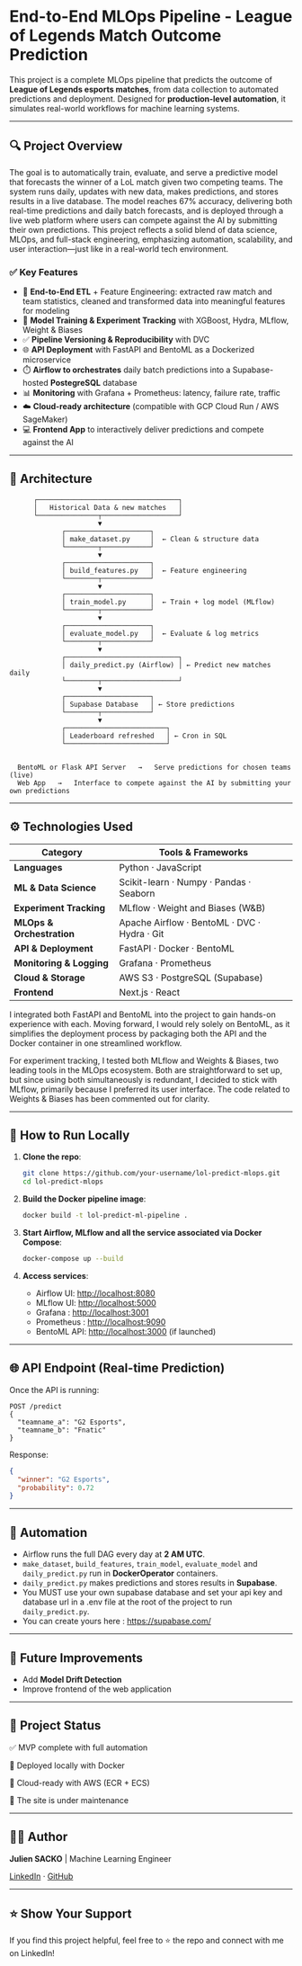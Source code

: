 # End-to-End MLOps Pipeline - League of Legends Match Outcome Prediction 

This project is a complete MLOps pipeline that predicts the outcome of **League of Legends esports matches**, from data collection to automated predictions and deployment. Designed for **production-level automation**, it simulates real-world workflows for machine learning systems.

---

## 🔍 Project Overview

The goal is to automatically train, evaluate, and serve a predictive model that forecasts the winner of a LoL match given two competing teams. The system runs daily, updates with new data, makes predictions, and stores results in a live database.
The model reaches 67% accuracy, delivering both real-time predictions and daily batch forecasts, and is deployed through a live web platform where users can compete against the AI by submitting their own predictions.
This project reflects a solid blend of data science, MLOps, and full-stack engineering, emphasizing automation, scalability, and user interaction—just like in a real-world tech environment.

### ✅ Key Features
  
- 🔄 **End-to-End ETL** + Feature Engineering: extracted raw match and team statistics, cleaned and transformed data into meaningful features for modeling
- 🎯 **Model Training & Experiment Tracking** with XGBoost, Hydra, MLflow, Weight & Biases
- ✅ **Pipeline Versioning & Reproducibility** with DVC
- 🌐 **API Deployment** with FastAPI and BentoML as a Dockerized microservice
- ⏱️ **Airflow to orchestrates** daily batch predictions into a Supabase-hosted **PostegreSQL** database
- 📊 **Monitoring** with Grafana + Prometheus: latency, failure rate, traffic
- ☁️ **Cloud-ready architecture** (compatible with GCP Cloud Run / AWS SageMaker)
- 💻 **Frontend App** to interactively deliver predictions and compete against the AI
---

## 🧱 Architecture

```text
      ┌───────────────────────────────────┐
      │   Historical Data & new matches   │
      └───────────────┬───────────────────┘
                      ▼
             ┌─────────────────────┐
             │ make_dataset.py     │  ← Clean & structure data
             └────────┬────────────┘
                      ▼
             ┌─────────────────────┐
             │ build_features.py   │  ← Feature engineering
             └────────┬────────────┘
                      ▼
             ┌─────────────────────┐
             │ train_model.py      │  ← Train + log model (MLflow)
             └────────┬────────────┘
                      ▼
             ┌─────────────────────┐
             │ evaluate_model.py   │  ← Evaluate & log metrics
             └────────┬────────────┘
                      ▼
             ┌────────────────────────────┐
             │ daily_predict.py (Airflow) │ ← Predict new matches daily
             └────────┬───────────────────┘
                      ▼
             ┌─────────────────────┐
             │ Supabase Database   │ ← Store predictions
             └────────┬────────────┘
                      ▼
             ┌─────────────────────────┐
             │ Leaderboard refreshed   │ ← Cron in SQL
             └─────────────────────────┘


  BentoML or Flask API Server   →   Serve predictions for chosen teams (live)
  Web App   →   Interface to compete against the AI by submitting your own predictions 
````

---

## ⚙️ Technologies Used

| Category              | Tools & Frameworks                                                                 |
|-----------------------|-------------------------------------------------------------------------------------|
| **Languages**         | Python · JavaScript                                                                |
| **ML & Data Science** | Scikit-learn · Numpy · Pandas · Seaborn                                            |
| **Experiment Tracking** | MLflow · Weight and Biases (W&B)                                                 |
| **MLOps & Orchestration** | Apache Airflow · BentoML · DVC · Hydra · Git                                  |
| **API & Deployment**  | FastAPI · Docker · BentoML                                                         |
| **Monitoring & Logging** | Grafana · Prometheus                                                            |
| **Cloud & Storage**   | AWS S3 · PostgreSQL (Supabase)                                                                           |
| **Frontend**          | Next.js · React                                                                    |


I integrated both FastAPI and BentoML into the project to gain hands-on experience with each. Moving forward, I would rely solely on BentoML, as it simplifies the deployment process by packaging both the API and the Docker container in one streamlined workflow.

For experiment tracking, I tested both MLflow and Weights & Biases, two leading tools in the MLOps ecosystem. Both are straightforward to set up, but since using both simultaneously is redundant, I decided to stick with MLflow, primarily because I preferred its user interface. The code related to Weights & Biases has been commented out for clarity.


---

## 🚀 How to Run Locally

1. **Clone the repo**:

   ```bash
   git clone https://github.com/your-username/lol-predict-mlops.git
   cd lol-predict-mlops
   ```

2. **Build the Docker pipeline image**:

   ```bash
   docker build -t lol-predict-ml-pipeline .
   ```

3. **Start Airflow, MLflow and all the service associated via Docker Compose**:

   ```bash
   docker-compose up --build
   ```

4. **Access services**:

   * Airflow UI: [http://localhost:8080](http://localhost:8080)
   * MLflow UI: [http://localhost:5000](http://localhost:5000)
   * Grafana : [http://localhost:3001](http://localhost:3001)
   * Prometheus : [http://localhost:9090](http://localhost:9090)
   * BentoML API: [http://localhost:3000](http://localhost:3000) (if launched)

---

## 🌐 API Endpoint (Real-time Prediction)

Once the API is running:

```http
POST /predict
{
  "teamname_a": "G2 Esports",
  "teamname_b": "Fnatic"
}
```

Response:

```json
{
  "winner": "G2 Esports",
  "probability": 0.72
}
```

---

## 📅 Automation

* Airflow runs the full DAG every day at **2 AM UTC**.
* `make_dataset`, `build_features`, `train_model`, `evaluate_model` and `daily_predict.py` run in **DockerOperator** containers.
* `daily_predict.py` makes predictions and stores results in **Supabase**.
* You MUST use your own supabase database and set your api key and database url in a .env file at the root of the project to run `daily_predict.py`.
* You can create yours here : https://supabase.com/ 

---

## 📝 Future Improvements

* Add **Model Drift Detection**
* Improve frontend of the web application

---

## 📌 Project Status


✅ MVP complete with full automation

🚀 Deployed locally with Docker

🧪 Cloud-ready with AWS (ECR + ECS)

🔧 The site is under maintenance 

---

## 👨‍💻 Author

**Julien SACKO** | Machine Learning Engineer 

[LinkedIn](https://www.linkedin.com/in/julien-sacko/) · [GitHub](https://github.com/jsacko)

---

## ⭐️ Show Your Support

If you find this project helpful, feel free to ⭐️ the repo and connect with me on LinkedIn!

